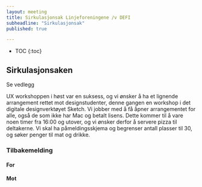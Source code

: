```yaml
---
layout: meeting
title: Sirkulasjonsak Linjeforeningene /v DEFI
subheadline: "Sirkulasjonsak"
published: true

---
```


* TOC
{:toc}

## Sirkulasjonsaken
Se vedlegg

UX workshoppen i høst var en suksess, og vi ønsker å ha et lignende arrangement rettet mot designstudenter, denne gangen en workshop i det digitale designverktøyet Sketch. Vi jobber med å få åpner arrangementet for alle, også de som ikke har Mac og betalt lisens. Dette kommer til å vare noen timer fra 16:00 og utover, og vi ønsker derfor å servere pizza til deltakerne. Vi skal ha påmeldingsskjema og begrenser antall plasser til 30, og søker penger til mat og drikke.


### Tilbakemelding

#### For

#### Mot
